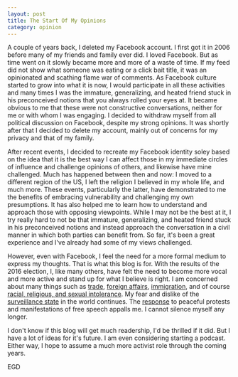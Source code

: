 ```yaml
---
layout: post
title: The Start Of My Opinions 
category: opinion 
---
```

A couple of years back, I deleted my Facebook account. I first got it in 2006 before many of my friends and family ever did. I loved Facebook. But as time went on it slowly became more and more of a waste of time. If my feed did not show what someone was eating or a click bait title, it was an opinionated and scathing flame war of comments. As Facebook culture started to grow into what it is now, I would participate in all these activities and many times I was the immature, generalizing, and heated friend stuck in his preconceived notions that you always rolled your eyes at. It became obvious to me that these were not constructive conversations, neither for me or with whom I was engaging. I decided to withdraw myself from all political discussion on Facebook, despite my strong opinions. It was shortly after that I decided to delete my account, mainly out of concerns for my privacy and that of my family.

After recent events, I decided to recreate my Facebook identity soley based on the idea that it is the best way I can affect those in my immediate circles of influence and challenge opinions of others, and likewise have mine challenged. Much has happened between then and now: I moved to a different region of the US, I left the religion I believed in my whole life, and much more. These events, particularly the latter, have demonstrated to me the benefits of embracing vulnerability and challenging my own presumptions. It has also helped me to learn how to understand and approach those with opposing viewpoints. While I may not be the best at it, I try really hard to not be that immature, generalizing, and heated friend stuck in his preconceived notions and instead approach the conversation in a civil manner in which both parties can benefit from. So far, it's been a great experience and I've already had some of my views challenged.

However, even with Facebook, I feel the need for a more formal medium to express my thoughts. That is what this blog is for. With the results of the 2016 election, I, like many others, have felt the need to become more vocal and more active and stand up for what I believe is right. I am concerned about many things such as [trade](https://www.nytimes.com/2017/01/25/upshot/what-can-trump-do-to-overhaul-nafta-quite-a-lot.html), [foreign affairs](https://www.whitehouse.gov/the-press-office/2017/01/25/executive-order-border-security-and-immigration-enforcement-improvements), [immigration](https://www.whitehouse.gov/the-press-office/2017/01/27/executive-order-protecting-nation-foreign-terrorist-entry-united-states), and of course [racial, religious, and sexual intolerance](https://www.donaldjtrump.com/press-releases/donald-j.-trump-statement-on-preventing-muslim-immigration). My fear and dislike of the [surveillance state](https://www.wired.com/2017/01/just-time-trump-nsa-loosens-privacy-rules/) in the world continues. The [response](https://twitter.com/SportsPlusShow/status/769683733855088640/video/1) to peaceful protests and manifestations of free speech appalls me. I cannot silence myself any longer. 

I don't know if this blog will get much readership, I'd be thrilled if it did. But I have a lot of ideas for it's future. I am even considering starting a podcast. Either way, I hope to assume a much more activist role through the coming years.

EGD

